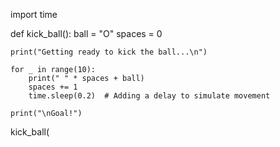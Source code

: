import time

def kick_ball():
    ball = "O"
    spaces = 0

    print("Getting ready to kick the ball...\n")

    for _ in range(10):
        print(" " * spaces + ball)
        spaces += 1
        time.sleep(0.2)  # Adding a delay to simulate movement

    print("\nGoal!")

kick_ball(
